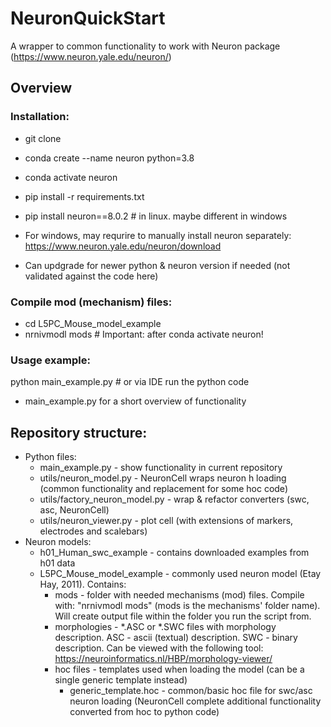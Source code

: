 # NeuronQuickStart
A wrapper to common functionality to work with Neuron package (https://www.neuron.yale.edu/neuron/)

## Overview
### Installation:
* git clone <current repository path>
* conda create --name  neuron  python=3.8
* conda activate neuron
* pip install -r requirements.txt
* pip install neuron==8.0.2  # in linux. maybe different in windows

* For windows, may requrire to manually install neuron separately: https://www.neuron.yale.edu/neuron/download 
* Can updgrade for newer python & neuron version if needed (not validated against the code here)

### Compile mod (mechanism) files:
* cd L5PC_Mouse_model_example
* nrnivmodl mods  # Important: after conda activate neuron!

### Usage example: 
python main_example.py # or via IDE run the python code

* main_example.py for a short overview of functionality

## Repository structure:
* Python files:
  * main_example.py - show functionality in current repository
  * utils/neuron_model.py - NeuronCell wraps neuron h loading (common functionality and replacement for some hoc code) 
  * utils/factory_neuron_model.py - wrap & refactor converters (swc, asc, NeuronCell)
  * utils/neuron_viewer.py - plot cell (with extensions of markers, electrodes and scalebars)
* Neuron models:
  * h01_Human_swc_example - contains downloaded examples from h01 data
  * L5PC_Mouse_model_example - commonly used neuron model (Etay Hay, 2011). 
  Contains:
    * mods - folder with needed mechanisms (mod) files. 
      Compile with: "nrnivmodl mods" (mods is the mechanisms' folder name). 
      Will create output file within the folder you run the script from.
    * morphologies - *.ASC or *.SWC files with morphology description.
      ASC - ascii (textual) description.
      SWC - binary description.
      Can be viewed with the following tool: https://neuroinformatics.nl/HBP/morphology-viewer/
    * hoc files - templates used when loading the model (can be a single generic template instead)
       * generic_template.hoc - common/basic hoc file for swc/asc neuron loading 
    (NeuronCell complete additional functionality converted from hoc to python code)
